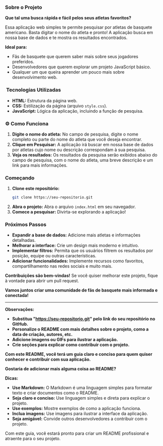 ###  Sobre o Projeto

**Que tal uma busca rápida e fácil pelos seus atletas favoritos?** 

Essa aplicação web simples te permite pesquisar por atletas de basquete americano. Basta digitar o nome do atleta e pronto! A aplicação busca em nossa base de dados e te mostra os resultados encontrados.

**Ideal para:**

* Fãs de basquete que querem saber mais sobre seus jogadores preferidos.
* Desenvolvedores que querem explorar um projeto JavaScript básico.
* Qualquer um que queira aprender um pouco mais sobre desenvolvimento web.

### ️ Tecnologias Utilizadas

* **HTML:** Estrutura da página web.
* **CSS:** Estilização da página (arquivo `style.css`).
* **JavaScript:** Lógica da aplicação, incluindo a função de pesquisa.

### ⚙️ Como Funciona

1. **Digite o nome do atleta:** No campo de pesquisa, digite o nome completo ou parte do nome do atleta que você deseja encontrar.
2. **Clique em Pesquisar:** A aplicação irá buscar em nossa base de dados por atletas cujo nome ou descrição correspondam à sua pesquisa.
3. **Veja os resultados:** Os resultados da pesquisa serão exibidos abaixo do campo de pesquisa, com o nome do atleta, uma breve descrição e um link para mais informações.

###  Começando

1. **Clone este repositório:**
   ```bash
   git clone https://seu-repositorio.git
   ```
2. **Abra o projeto:** Abra o arquivo `index.html` em seu navegador.
3. **Comece a pesquisar:** Divirta-se explorando a aplicação!

###  Próximos Passos

* **Expandir a base de dados:** Adicione mais atletas e informações detalhadas.
* **Melhorar a interface:** Crie um design mais moderno e intuitivo.
* **Implementar filtros:** Permita que os usuários filtrem os resultados por posição, equipe ou outras características.
* **Adicionar funcionalidades:** Implemente recursos como favoritos, compartilhamento nas redes sociais e muito mais.

**Contribuições são bem-vindas!** Se você quiser melhorar este projeto, fique à vontade para abrir um pull request.

**Vamos juntos criar uma comunidade de fãs de basquete mais informada e conectada!**

---

**Observações:**

* **Substitua "https://seu-repositorio.git" pelo link do seu repositório no GitHub.**
* **Personalize o README com mais detalhes sobre o projeto, como a data de criação, autores, etc.**
* **Adicione imagens ou GIFs para ilustrar a aplicação.**
* **Crie seções para explicar como contribuir com o projeto.**

**Com este README, você terá um guia claro e conciso para quem quiser conhecer e contribuir com sua aplicação.**

**Gostaria de adicionar mais alguma coisa ao README?** 

**Dicas:**

* **Use Markdown:** O Markdown é uma linguagem simples para formatar texto e criar documentos como o README.
* **Seja claro e conciso:** Use linguagem simples e direta para explicar o projeto.
* **Use exemplos:** Mostre exemplos de como a aplicação funciona.
* **Inclua imagens:** Use imagens para ilustrar a interface da aplicação.
* **Seja amigável:** Convide outros desenvolvedores a contribuir com o projeto.

Com este guia, você estará pronto para criar um README profissional e atraente para o seu projeto. 
